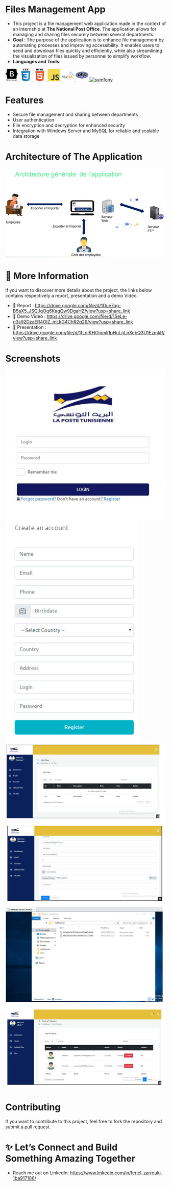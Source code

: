 # Files Management App
- This project is a file management web application made in the context of an internship at **The National Post Office**. 
The application allows for managing and sharing files securely between several departments.
- **Goal** : The purpose of the application is to enhance file management by automating processes and improving accessibility. It enables users to send and download files quickly and efficiently, while also streamlining the visualization of files issued by personnel to simplify workflow.
- **Languages and Tools**:
<p align="left"> 
<a href="https://getbootstrap.com" target="_blank" rel="noreferrer"> <img src="https://raw.githubusercontent.com/devicons/devicon/master/icons/bootstrap/bootstrap-plain-wordmark.svg" alt="bootstrap" width="40" height="40"/> </a>
<a href="https://www.w3schools.com/css/" target="_blank" rel="noreferrer"> <img src="https://raw.githubusercontent.com/devicons/devicon/master/icons/css3/css3-original-wordmark.svg" alt="css3" width="40" height="40"/> </a> 
<a href="https://www.w3.org/html/" target="_blank" rel="noreferrer"> <img src="https://raw.githubusercontent.com/devicons/devicon/master/icons/html5/html5-original-wordmark.svg" alt="html5" width="40" height="40"/> </a>
<a href="https://developer.mozilla.org/en-US/docs/Web/JavaScript" target="_blank" rel="noreferrer"> <img src="https://raw.githubusercontent.com/devicons/devicon/master/icons/javascript/javascript-original.svg" alt="javascript" width="40" height="40"/> </a>
<a href="https://www.mysql.com/" target="_blank" rel="noreferrer"> <img src="https://raw.githubusercontent.com/devicons/devicon/master/icons/mysql/mysql-original-wordmark.svg" alt="mysql" width="40" height="40"/> </a>
<a href="https://www.php.net" target="_blank" rel="noreferrer"> <img src="https://raw.githubusercontent.com/devicons/devicon/master/icons/php/php-original.svg" alt="php" width="40" height="40"/> </a> 
<a href="https://symfony.com" target="_blank" rel="noreferrer"> <img src="https://symfony.com/logos/symfony_black_03.svg" alt="symfony" width="40" height="40"/> </a> </p>

# Features
- Secure file management and sharing between departments
- User authentication 
- File encryption and decryption for enhanced security
- Integration with Windows Server and MySQL for reliable and scalable data storage
# Architecture of The Application 
<div class="gallery">
    <img src="https://github.com/feriel214/Files-Management-App/blob/main/screenshots/architecture.PNG" alt="login" >
</div>

# 👀 More Information
If you want to discover more details about the project, the links below contains respectively a report, presentation and a demo Video.

- 📌 Report : https://drive.google.com/file/d/1Due7qg-B5aX5_JSQJqOq6KagQw9DgaHZ/view?usp=share_link
- 📌 Demo Video : https://drive.google.com/file/d/1SeLe-q3s92DzaER4OIZ_mLkG4ChR2q26/view?usp=share_link
- 📌 Presentation : https://drive.google.com/file/d/1fLnIKHGjpmlj1pHuLnLnXebQ3U1EzmkR/view?usp=share_link
# Screenshots 
<div class="gallery">
    <img src="https://github.com/feriel214/Files-Management-App/blob/main/screenshots/login.PNG" alt="login" >
    <img src="https://github.com/feriel214/Files-Management-App/blob/main/screenshots/register.PNG" alt="register" >
    <img src="https://github.com/feriel214/Files-Management-App/blob/main/screenshots/1.PNG" alt="image" >
    <img src="https://github.com/feriel214/Files-Management-App/blob/main/screenshots/2.PNG" alt="image" >
    <img src="https://github.com/feriel214/Files-Management-App/blob/main/screenshots/3.PNG" alt="image" >
    <img src="https://github.com/feriel214/Files-Management-App/blob/main/screenshots/4.PNG" alt="image" >
</div>

# Contributing
If you want to contribute to this project, feel free to fork the repository and submit a pull request.

# ✨ Let’s Connect and Build Something Amazing Together
- Reach me out on LinkedIn: https://www.linkedin.com/in/feriel-zarrouki-1ba917186/

